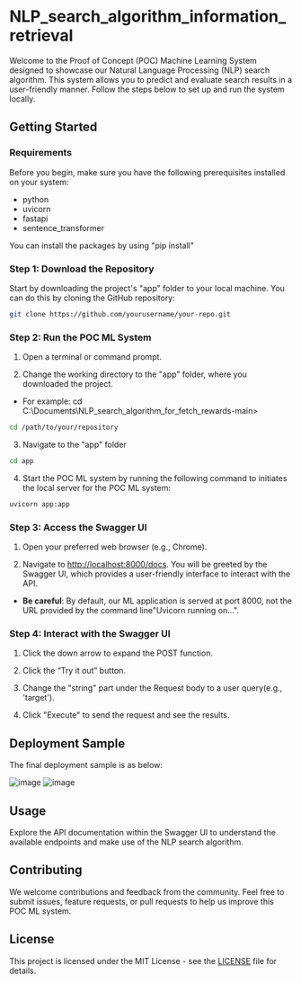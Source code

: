 # NLP_search_algorithm_information_retrieval

Welcome to the Proof of Concept (POC) Machine Learning System designed to showcase our Natural Language Processing (NLP) search algorithm. This system allows you to predict and evaluate search results in a user-friendly manner. Follow the steps below to set up and run the system locally.

## Getting Started

### Requirements

Before you begin, make sure you have the following prerequisites installed on your system:

- python
- uvicorn
- fastapi
- sentence_transformer

You can install the packages by using "pip install"
  
### Step 1: Download the Repository

Start by downloading the project's "app" folder to your local machine. You can do this by cloning the GitHub repository:

```sh
git clone https://github.com/yourusername/your-repo.git
```

### Step 2: Run the POC ML System

1. Open a terminal or command prompt.

2. Change the working directory to the "app" folder, where you downloaded the project.

- For example: cd C:\Documents\NLP_search_algorithm_for_fetch_rewards-main>

```sh
cd /path/to/your/repository
```

3. Navigate to the "app" folder

```sh
cd app
```


4. Start the POC ML system by running the following command to initiates the local server for the POC ML system:

```sh
uvicorn app:app
```

### Step 3: Access the Swagger UI

1. Open your preferred web browser (e.g., Chrome).

2. Navigate to [http://localhost:8000/docs](http://localhost:8000/docs).
You will be greeted by the Swagger UI, which provides a user-friendly interface to interact with the API.

- **Be careful**: By default, our ML application is served at port 8000, not the URL provided by the command line"Uvicorn running on...".
  

### Step 4: Interact with the Swagger UI

1.  Click the down arrow to expand the POST function.
    
2.  Click the “Try it out” button.

3.  Change the "string" part under the Request body to a user query(e.g., 'target').
  
4.  Click "Execute" to send the request and see the results.

## Deployment Sample

The final deployment sample is as below:

![image](https://github.com/alyzheng/NLP_search_algorithm_for_fetch_rewards/assets/114775966/2e23587c-cbd2-4284-aaaa-41c86b46a078)
![image](https://github.com/alyzheng/NLP_search_algorithm_for_fetch_rewards/assets/114775966/4c85b171-3d01-4d82-b348-5bac988eb426)

## Usage

Explore the API documentation within the Swagger UI to understand the available endpoints and make use of the NLP search algorithm.

## Contributing

We welcome contributions and feedback from the community. Feel free to submit issues, feature requests, or pull requests to help us improve this POC ML system.

## License

This project is licensed under the MIT License - see the [LICENSE](LICENSE) file for details.
